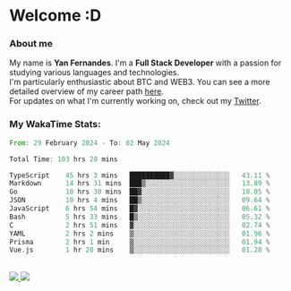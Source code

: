 # Welcome :D

### About me

My name is **Yan Fernandes**. I'm a **Full Stack Developer** with a passion for studying various languages and technologies. 
</br>
I'm particularly enthusiastic about BTC and WEB3. You can see a more detailed overview of my career path [here](https://yan-pi.vercel.app/).
</br>
For updates on what I'm currently working on, check out my [Twitter](https://twitter.com/yamigake).

### My WakaTime Stats:
<!--START_SECTION:waka-->

```rust
From: 29 February 2024 - To: 02 May 2024

Total Time: 103 hrs 28 mins

TypeScript    45 hrs 3 mins   ██████████▓░░░░░░░░░░░░░░   43.11 %
Markdown      14 hrs 31 mins  ███▒░░░░░░░░░░░░░░░░░░░░░   13.89 %
Go            10 hrs 30 mins  ██▓░░░░░░░░░░░░░░░░░░░░░░   10.05 %
JSON          10 hrs 4 mins   ██▒░░░░░░░░░░░░░░░░░░░░░░   09.64 %
JavaScript    6 hrs 54 mins   █▓░░░░░░░░░░░░░░░░░░░░░░░   06.61 %
Bash          5 hrs 33 mins   █▒░░░░░░░░░░░░░░░░░░░░░░░   05.32 %
C             2 hrs 51 mins   ▓░░░░░░░░░░░░░░░░░░░░░░░░   02.74 %
YAML          2 hrs 2 mins    ▒░░░░░░░░░░░░░░░░░░░░░░░░   01.96 %
Prisma        2 hrs 1 min     ▒░░░░░░░░░░░░░░░░░░░░░░░░   01.94 %
Vue.js        1 hr 20 mins    ▒░░░░░░░░░░░░░░░░░░░░░░░░   01.28 %
```

<!--END_SECTION:waka-->

<div style="display: inline_block"><br>
  <a style="border-radius:10px;" href="https://www.linkedin.com/in/yan-fernandes-55a81a201/" target="_blank"><img src="https://img.shields.io/badge/LinkedIn-0077B5?style=for-the-badge&logo=linkedin&logoColor=white" target="_blank"</a> 
  <a style="border-radius:10px;" href = "mailto:yanfernandes404@gmail.com"><img src="https://img.shields.io/badge/-Gmail-%23333?style=for-the-badge&logo=gmail&logoColor=white" target="_blank"></a>
</div>
